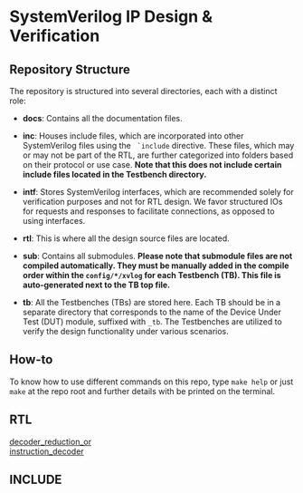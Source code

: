 # SystemVerilog IP Design & Verification

## Repository Structure
The repository is structured into several directories, each with a distinct role:

- **docs**: Contains all the documentation files.

- **inc**: Houses include files, which are incorporated into other SystemVerilog files using the ``` `include``` directive. These files, which may or may not be part of the RTL, are further categorized into folders based on their protocol or use case. **Note that this does not include certain include files located in the Testbench directory.**

- **intf**: Stores SystemVerilog interfaces, which are recommended solely for verification purposes and not for RTL design. We favor structured IOs for requests and responses to facilitate connections, as opposed to using interfaces.

- **rtl**: This is where all the design source files are located.

- **sub**: Contains all submodules. **Please note that submodule files are not compiled automatically. They must be manually added in the compile order within the **`config/*/xvlog`** for each Testbench (TB). This file is auto-generated next to the TB top file.**

- **tb**: All the Testbenches (TBs) are stored here. Each TB should be in a separate directory that corresponds to the name of the Device Under Test (DUT) module, suffixed with `_tb`. The Testbenches are utilized to verify the design functionality under various scenarios.

## How-to
To know how to use different commands on this repo, type `make help` or just `make` at the repo root and further details with be printed on the terminal.

## RTL
[decoder_reduction_or ](./docs/rtl/decoder_reduction_or.md)<br>
[instruction_decoder ](./docs/rtl/instruction_decoder.md)<br>

## INCLUDE

